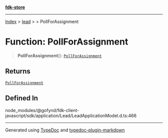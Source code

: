 [**fdk-store**](../../../README.md)
***

[Index](../../../API.md) > [lead](../../README.md) > [<internal>](../README.md) > PollForAssignment

# Function: PollForAssignment

> **PollForAssignment**(): [`PollForAssignment`](../type-aliases/type-alias.PollForAssignment.md)

## Returns

[`PollForAssignment`](../type-aliases/type-alias.PollForAssignment.md)

## Defined In

node\_modules/@gofynd/fdk-client-javascript/sdk/application/Lead/LeadApplicationModel.d.ts:466

***
Generated using [TypeDoc](https://typedoc.org/) and [typedoc-plugin-markdown](https://www.npmjs.com/package/typedoc-plugin-markdown)
